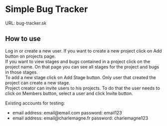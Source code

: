 <h1>Simple Bug Tracker</h1>
URL: bug-tracker.sk

<h2>How to use</h2>

<p>
    Log in or create a new user. If you want to create a new project click on Add button on projects page. 
    <br>If you want to view stages and bugs contained in a project click on the project name. On that page you can see all stages for the project and bugs in those stages.
    <br>To add a new stage click on Add Stage button. Only user that created the project can create a new stage.
    <br>Project creator can invite users to his projects. To do that the user needs to click on Members button, select a user and click Invite button.
</p>

<p>
    Existing accounts for testing:
</p>

<ul>
    <li>email address: email@email.com password: email123</li>
    <li> email address: email@charlemagne.fr password: charlemagne123</li>
</ul>

